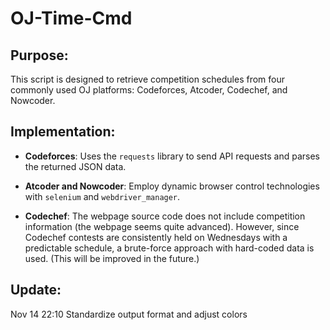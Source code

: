# OJ-Time-Cmd

## Purpose:

This script is designed to retrieve competition schedules from four commonly used OJ platforms: Codeforces, Atcoder, Codechef, and Nowcoder.

## Implementation:

- **Codeforces**: Uses the `requests` library to send API requests and parses the returned JSON data.

- **Atcoder and Nowcoder**: Employ dynamic browser control technologies with `selenium` and `webdriver_manager`.

- **Codechef**: The webpage source code does not include competition information (the webpage seems quite advanced). However, since Codechef contests are consistently held on Wednesdays with a predictable schedule, a brute-force approach with hard-coded data is used. (This will be improved in the future.)

## Update:

Nov 14 22:10 Standardize output format and adjust colors